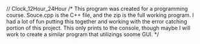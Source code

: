 // Clock_12Hour_24Hour
/*
This program was created for a programming course.
Souce.cpp is the C++ file, and the zip is the full working program.
I had a lot of fun putting this together and working with the error catching portion of this project.
This only prints to the console, though maybe I will work to create a similar program that utilizings soome GUI.
*/
